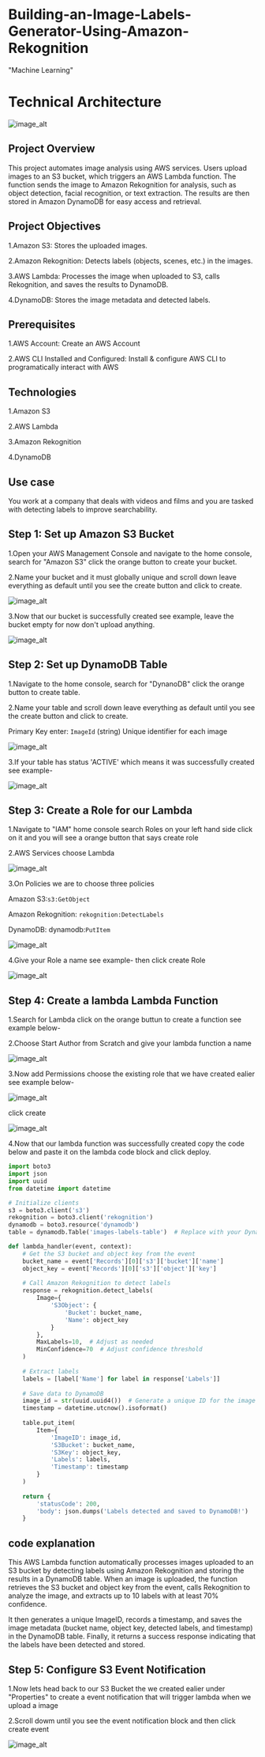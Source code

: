 # Building-an-Image-Labels-Generator-Using-Amazon-Rekognition

"Machine Learning"

# Technical Architecture

![image_alt](https://github.com/Tatenda-Prince/Building-an-Image-Labels-Generator-Using-Amazon-Rekognition/blob/28fa0a7836cf0c3999a262170b93b16a1d23efae/img/Screenshot%202025-01-29%20155138.png)

## Project Overview

This project automates image analysis using AWS services. Users upload images to an S3 bucket, which triggers an AWS Lambda function. The function sends the image to Amazon Rekognition for analysis, such as object detection, facial recognition, or text extraction. The results are then stored in Amazon DynamoDB for easy access and retrieval.

## Project Objectives

1.Amazon S3: Stores the uploaded images.

2.Amazon Rekognition: Detects labels (objects, scenes, etc.) in the images.

3.AWS Lambda: Processes the image when uploaded to S3, calls Rekognition, and saves the results to DynamoDB.

4.DynamoDB: Stores the image metadata and detected labels.


## Prerequisites

1.AWS Account: Create an AWS Account

2.AWS CLI Installed and Configured: Install & configure AWS CLI to programatically interact with AWS

## Technologies

1.Amazon S3

2.AWS Lambda

3.Amazon Rekognition

4.DynamoDB

## Use case

You work at a company that deals with videos and films and you are tasked with detecting labels to improve searchability.


## Step 1: Set up Amazon S3 Bucket


1.Open your AWS Management Console and navigate to the home console, search for "Amazon S3" click the orange button to create your bucket.


2.Name your bucket and it must globally unique and scroll down leave everything as default until you see the create button and click to create.


![image_alt](https://github.com/Tatenda-Prince/Building-an-Image-Labels-Generator-Using-Amazon-Rekognition/blob/76433e4f169bc2a1a96aaa31346eab88bfb02d21/img/Screenshot%202025-01-29%20160819.png)


3.Now that our bucket is successfully created see example, leave the bucket empty for now don't upload anything.

![image_alt](https://github.com/Tatenda-Prince/Building-an-Image-Labels-Generator-Using-Amazon-Rekognition/blob/3a852b293767898e2cc5c3efd74cc738a299eb2b/img/Screenshot%202025-01-29%20160847.png)


## Step 2: Set up DynamoDB Table

1.Navigate to the home console, search for "DynanoDB" click the orange button to create table.

2.Name your table and scroll down leave everything as default until you see the create button and click to create.

Primary Key enter: `ImageId` (string) Unique identifier for each image

![image_alt](https://github.com/Tatenda-Prince/Building-an-Image-Labels-Generator-Using-Amazon-Rekognition/blob/454c5c88faf959ffca879c83b97a2bbac9f166b5/img/Screenshot%202025-01-29%20161003.png)



3.If your table has status 'ACTIVE' which means it was successfully created see example-

![image_alt](https://github.com/Tatenda-Prince/Building-an-Image-Labels-Generator-Using-Amazon-Rekognition/blob/e6d9b22e7b67a493651dc278c7df3527600f482e/img/Screenshot%202025-01-29%20161032.png)


## Step 3: Create a Role for our Lambda 

1.Navigate to "IAM" home console search Roles on your left hand side click on it and you will see a orange button that says create role 

2.AWS Services choose Lambda

![image_alt](https://github.com/Tatenda-Prince/Building-an-Image-Labels-Generator-Using-Amazon-Rekognition/blob/76c8b7d942e950acfd5c01af038cd2afb7d9c2e3/img/Screenshot%202025-01-29%20161335.png)


3.On Policies we are to choose three policies

Amazon S3:`s3:GetObject`

Amazon Rekognition: `rekognition:DetectLabels`

DynamoDB: dynamodb:`PutItem`


![image_alt](https://github.com/Tatenda-Prince/Building-an-Image-Labels-Generator-Using-Amazon-Rekognition/blob/43bb627807bcae1d2f40c9856c3e21e92056f30d/img/Screenshot%202025-01-29%20161511.png)



4.Give your Role a name see example- then click create Role 


![image_alt](https://github.com/Tatenda-Prince/Building-an-Image-Labels-Generator-Using-Amazon-Rekognition/blob/21b8902789adcf5e8cf45194ad0e227ac1644a80/img/Screenshot%202025-01-29%20161600.png)


## Step 4: Create a lambda Lambda Function

1.Search for Lambda click on the orange buttun to create a function see example below-

2.Choose Start  Author from Scratch and give your lambda function a name

![image_alt](https://github.com/Tatenda-Prince/Building-an-Image-Labels-Generator-Using-Amazon-Rekognition/blob/4f36ea9e52f85dbcb287c9575cae503ea8d5366f/img/Screenshot%202025-01-29%20161707.png)


3.Now add Permissions choose the existing role that we have created ealier see example below-


![image_alt](https://github.com/Tatenda-Prince/Building-an-Image-Labels-Generator-Using-Amazon-Rekognition/blob/56967e641aba26d0d21a2535db3ea6e423aad9ff/img/Screenshot%202025-01-29%20161726.png)


click create


![image_alt]()



4.Now that our lambda function was successfully created copy the code below and paste it on the lambda code block and click deploy.

```python
import boto3
import json
import uuid
from datetime import datetime

# Initialize clients
s3 = boto3.client('s3')
rekognition = boto3.client('rekognition')
dynamodb = boto3.resource('dynamodb')
table = dynamodb.Table('images-labels-table')  # Replace with your DynamoDB table name

def lambda_handler(event, context):
    # Get the S3 bucket and object key from the event
    bucket_name = event['Records'][0]['s3']['bucket']['name']
    object_key = event['Records'][0]['s3']['object']['key']
    
    # Call Amazon Rekognition to detect labels
    response = rekognition.detect_labels(
        Image={
            'S3Object': {
                'Bucket': bucket_name,
                'Name': object_key
            }
        },
        MaxLabels=10,  # Adjust as needed
        MinConfidence=70  # Adjust confidence threshold
    )
    
    # Extract labels
    labels = [label['Name'] for label in response['Labels']]
    
    # Save data to DynamoDB
    image_id = str(uuid.uuid4())  # Generate a unique ID for the image
    timestamp = datetime.utcnow().isoformat()
    
    table.put_item(
        Item={
            'ImageID': image_id,
            'S3Bucket': bucket_name,
            'S3Key': object_key,
            'Labels': labels,
            'Timestamp': timestamp
        }
    )
    
    return {
        'statusCode': 200,
        'body': json.dumps('Labels detected and saved to DynamoDB!')
    }

```


## code explanation


This AWS Lambda function automatically processes images uploaded to an S3 bucket by detecting labels using Amazon Rekognition and storing the results in a DynamoDB table. When an image is uploaded, the function retrieves the S3 bucket and object key from the event, calls Rekognition to analyze the image, and extracts up to 10 labels with at least 70% confidence.

It then generates a unique ImageID, records a timestamp, and saves the image metadata (bucket name, object key, detected labels, and timestamp) in the DynamoDB table. Finally, it returns a success response indicating that the labels have been detected and stored.


## Step 5: Configure S3 Event Notification

1.Now lets head back to our S3 Bucket the we created ealier under "Properties" to create a event notification that will trigger lambda when we upload a image


2.Scroll dowm until you see the event notification block and then click create event 


![image_alt]()























